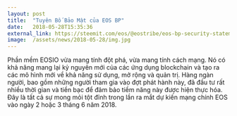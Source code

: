 ```yaml
---
layout: post
title:  "Tuyên Bố Bảo Mật của EOS BP"
date:   2018-05-28T15:35:36
external_link: https://steemit.com/eos/@eostribe/eos-bp-security-statement
image:  /assets/news/2018-05-28/img.jpg
---
```

Phần mềm EOSIO vừa mang tính đột phá, vừa mang tính cách mạng. Nó có khả năng mang lại kỷ nguyên mới của các ứng dụng blockchain và tạo ra các mô hình mới về khả năng sử dụng, mở rộng và quản trị. Hàng ngàn người, bao gồm những người tham gia vào đợt phát hành này, đã đầu tư rất nhiều thời gian và tiền bạc để đảm bảo tiềm năng này được hiện thực hóa. Đây là tất cả sự mong mỏi tột đỉnh trong lần ra mắt dự kiến mạng chính EOS vào ngày 2 hoặc 3 tháng 6 năm 2018.
